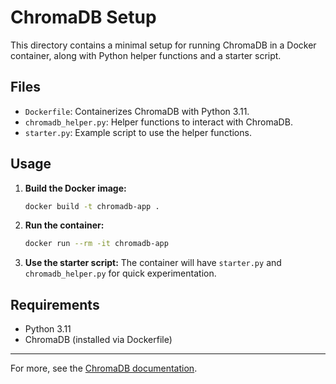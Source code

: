 # ChromaDB Setup

This directory contains a minimal setup for running ChromaDB in a Docker container, along with Python helper functions and a starter script.

## Files
- `Dockerfile`: Containerizes ChromaDB with Python 3.11.
- `chromadb_helper.py`: Helper functions to interact with ChromaDB.
- `starter.py`: Example script to use the helper functions.

## Usage
1. **Build the Docker image:**
   ```sh
   docker build -t chromadb-app .
   ```
2. **Run the container:**
   ```sh
   docker run --rm -it chromadb-app
   ```
3. **Use the starter script:**
   The container will have `starter.py` and `chromadb_helper.py` for quick experimentation.

## Requirements
- Python 3.11
- ChromaDB (installed via Dockerfile)

---
For more, see the [ChromaDB documentation](https://docs.trychroma.com/).
